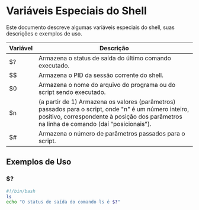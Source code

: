 # Variáveis Especiais do Shell

Este documento descreve algumas variáveis especiais do shell, suas descrições e exemplos de uso.

| Variável | Descrição                                                                                         |
|----------|---------------------------------------------------------------------------------------------------|
| $?       | Armazena o status de saída do último comando executado.                                            |
| $$       | Armazena o PID da sessão corrente do shell.                                                        |
| $0       | Armazena o nome do arquivo do programa ou do script sendo executado.                               |
| $n       | (a partir de 1) Armazena os valores (parâmetros) passados para o script, onde "n" é um número inteiro, positivo, correspondente à posição dos parâmetros na linha de comando (daí "posicionais"). |
| $#       | Armazena o número de parâmetros passados para o script.                                            |

## Exemplos de Uso

### $?
```bash
#!/bin/bash
ls
echo "O status de saída do comando ls é $?"

